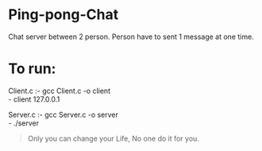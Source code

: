 # Ping-pong-Chat
Chat server between 2 person.
Person have to sent 1 message at one time.

# To run:
               
Client.c :-    gcc Client.c -o client <br>
               - client 127.0.0.1
               
Server.c :-    gcc Server.c -o server <br>
               - ./server

> Only you can change your Life, No one do it for you.
